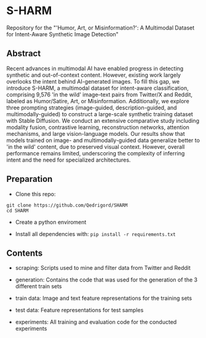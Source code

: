 # S-HARM

Repository for the "'Humor, Art, or Misinformation?': A Multimodal Dataset for Intent-Aware Synthetic Image Detection"

## Abstract
Recent advances in multimodal AI have enabled progress in detecting synthetic and out-of-context content. However, existing work largely overlooks the intent behind AI-generated images. To fill this gap, we introduce S-HARM, a multimodal dataset for intent-aware classification, comprising 9,576 'in the wild' image–text pairs from Twitter/X and Reddit, labeled as Humor/Satire, Art, or Misinformation. Additionally, we explore three prompting strategies (image-guided, description-guided, and multimodally-guided) to construct a large-scale synthetic training dataset with Stable Diffusion. We conduct an extensive comparative study including modality fusion, contrastive learning, reconstruction networks, attention mechanisms, and large vision-language models. Our results show that models trained on image- and multimodally-guided data generalize better to 'in the wild' content, due to preserved visual context. However, overall performance remains limited, underscoring the complexity of inferring intent and the need for specialized architectures.

## Preparation
- Clone this repo:
```
git clone https://github.com/Qedrigord/SHARM
cd SHARM
```

- Create a python enviroment

- Install all dependencies with: `pip install -r requirements.txt`


## Contents
- scraping: Scripts used to mine and filter data from Twitter and Reddit

- generation: Contains the code that was used for the generation of the 3 different train sets

- train data: Image and text feature representations for the training sets

- test data: Feature representations for test samples

- experiments: All training and evaluation code for the conducted experiments
